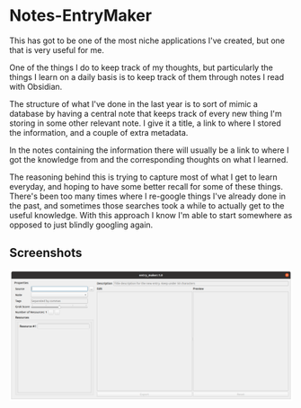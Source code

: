 # Notes-EntryMaker

This has got to be one of the most niche applications I've created, but one 
that is very useful for me.

One of the things I do to keep track of my thoughts, but particularly the things
I learn on a daily basis is to keep track of them through notes I read with Obsidian. 

The structure of what I've done in the last year is to sort of mimic a database by 
having a central note that keeps track of every new thing I'm storing in some other
relevant note. I give it a title, a link to where I stored the information, and a couple of
extra metadata. 

In the notes containing the information there will usually be a link to where I got the 
knowledge from and the corresponding thoughts on what I learned.

The reasoning behind this is trying to capture most of what I get to learn everyday, and 
hoping to have some better recall for some of these things. There's been too many times
where I re-google things I've already done in the past, and sometimes those searches took 
a while to actually get to the useful knowledge. With this approach I know I'm able to start
somewhere as opposed to just blindly googling again.

## Screenshots
![](./media/ui_001.png)
